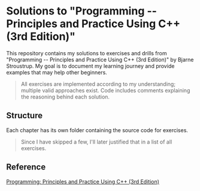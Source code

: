 # Solutions to "Programming -- Principles and Practice Using C++ (3rd Edition)"

This repository contains my solutions to exercises and drills from "Programming -- Principles and Practice Using C++ (3rd Edition)" by Bjarne Stroustrup. My goal is to document my learning journey and provide examples that may help other beginners.
> All exercises are implemented according to my understanding; multiple valid approaches exist.
> Code includes comments explaining the reasoning behind each solution.
## Structure

Each chapter has its own folder containing the source code for exercises.
> Since I have skipped a few, I'll later justified that in a list of all exercises.

## Reference

[Programming: Principles and Practice Using C++ (3rd Edition)](https://www.stroustrup.com/programming.html)


